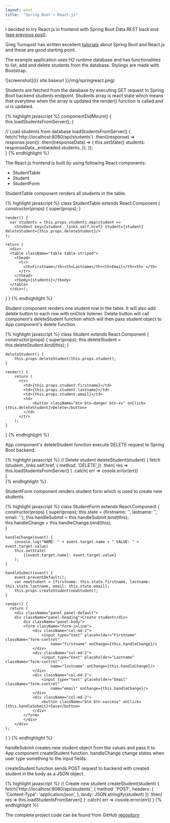 ```yaml
---
layout: post
title:  "Spring Boot + React.js"
---
```

I decided to try React.js in frontend with Spring Boot Data REST back end ([see previous post](/2016-10-24-crudboot-data-rest)).

Greg Turnquist has written excellent [tutorials](https://spring.io/guides/tutorials/react-and-spring-data-rest/) about Spring Boot and React.js and these are good starting point.

The example application uses H2 runtime database and has functionalities to list, add and delete students from the database. Stylings are made with Bootstrap.

![screenshot]({{ site.baseurl }}/img/springreact.png)

Students are fetched from the database by executing GET request to Spring Boot backend students endpoint. Students array is react state which means that everytime when the array is updated the render() function is called and ui is updated.

{% highlight javascript %}
  componentDidMount() {
    this.loadStudentsFromServer();
  }
  
  // Load students from database
  loadStudentsFromServer() {
      fetch('http://localhost:8080/api/students') 
      .then((response) => response.json()) 
      .then((responseData) => { 
          this.setState({ 
              students: responseData._embedded.students, 
          }); 
      });     
  } 
{% endhighlight %}

The React.js frontend is built by using following React components: 

- StudentTable
- Student
- StudentForm

StudentTable component renders all students in the table. 

{% highlight javascript %}
class StudentTable extends React.Component {
    constructor(props) {
        super(props);
    }
    
    render() {
      var students = this.props.students.map(student =>
        <Student key={student._links.self.href} student={student} deleteStudent={this.props.deleteStudent}/>
    );

    return (
      <div>
      <table className="table table-striped">
        <thead>
          <tr>
            <th>Firstname</th><th>Lastname</th><th>Email</th><th> </th>
          </tr>
        </thead>
        <tbody>{students}</tbody>
      </table>
      </div>);
  }
}
{% endhighlight %}

Student component renders one student row in the table. It will also add delete button to each row with onClick listener. Delete button will call component's deleteStudent function which will then  pass student object to App component's delete function.

{% highlight javascript %}
class Student extends React.Component {
    constructor(props) {
        super(props);
        this.deleteStudent = this.deleteStudent.bind(this);
    }

    deleteStudent() {
        this.props.deleteStudent(this.props.student);
    } 
 
    render() {
        return (
          <tr>
            <td>{this.props.student.firstname}</td>
            <td>{this.props.student.lastname}</td>
            <td>{this.props.student.email}</td>
            <td>
                <button className="btn btn-danger btn-xs" onClick={this.deleteStudent}>Delete</button>
            </td>
          </tr>
        );
    } 
}
{% endhighlight %}

App component's deleteStudent function execute DELETE request to Spring Boot backend.

{% highlight javascript %}
  // Delete student
  deleteStudent(student) {
      fetch (student._links.self.href,
      { method: 'DELETE',})
      .then( 
          res => this.loadStudentsFromServer()
      )
      .catch( err => cosole.error(err))                
  }  
{% endhighlight %}

StudentForm component renders student form which is used to create new students.

{% highlight javascript %}
class StudentForm extends React.Component {
    constructor(props) {
        super(props);
        this.state = {firstname: '', lastname: '', email: ''};
        this.handleSubmit = this.handleSubmit.bind(this);   
        this.handleChange = this.handleChange.bind(this);     
    }

    handleChange(event) {
        console.log("NAME: " + event.target.name + " VALUE: " + event.target.value)
        this.setState(
            {[event.target.name]: event.target.value}
        );
    }    
    
    handleSubmit(event) {
        event.preventDefault();
        var newStudent = {firstname: this.state.firstname, lastname: this.state.lastname, email: this.state.email};
        this.props.createStudent(newStudent);        
    }
    
    render() {
      return (
        <div className="panel panel-default">
        div className="panel-heading">Create student</div>
            div className="panel-body">
            <form className="form-inline">
                <div className="col-md-2">
                    <input type="text" placeholder="Firstname" className="form-control"  
                        name="firstname" onChange={this.handleChange}/>    
                </div>
                <div className="col-md-2">       
                    <input type="text" placeholder="Lastname" className="form-control" 
                        name="lastname" onChange={this.handleChange}/>
                </div>
                <div className="col-md-2">
                    <input type="text" placeholder="Email" className="form-control" 
                        name="email" onChange={this.handleChange}/>
                </div>
                <div className="col-md-2">
                    <button className="btn btn-success" onClick={this.handleSubmit}>Save</button>   
                </div>        
            </form>
            </div>      
        </div>
    );
  }
}
{% endhighlight %}

handleSubmit creates new student object from the values and pass it to App component createStudent function. handleChange change states when user type something to the input fields. 

createStudent function sends POST request to backend with created student in the body as a JSON object.

{% highlight javascript %}
  // Create new student
  createStudent(student) {
      fetch('http://localhost:8080/api/students', 
      {   method: 'POST',
          headers: {
            'Content-Type': 'application/json',
          },
          body: JSON.stringify(student)
      })
      .then( 
          res => this.loadStudentsFromServer()
      )
      .catch( err => cosole.error(err))
  }
{% endhighlight %}

The complete project code can be found from GitHub [repository](https://github.com/juhahinkula/SpringBootReact.git)


